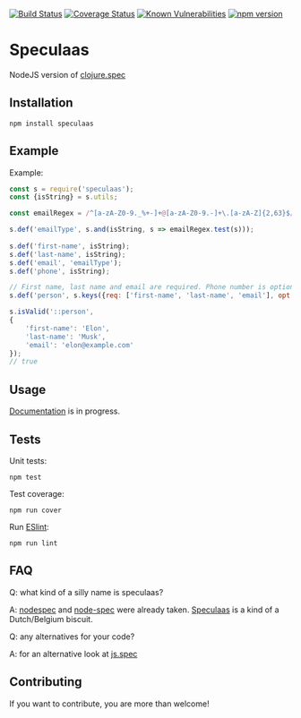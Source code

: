 [![Build Status](https://travis-ci.org/mrijk/speculaas.svg)](https://travis-ci.org/mrijk/speculaas)
[![Coverage Status](https://coveralls.io/repos/github/mrijk/speculaas/badge.svg?branch=master)](https://coveralls.io/github/mrijk/speculaas?branch=master)
[![Known Vulnerabilities](https://snyk.io/test/npm/speculaas/badge.svg)](https://snyk.io/test/npm/speculaas)
[![npm version](https://badge.fury.io/js/speculaas.svg)](https://badge.fury.io/js/speculaas)

Speculaas 
======

NodeJS version of [clojure.spec](http://clojure.org/about/spec)

## Installation

`npm install speculaas`

## Example

Example:

```js
const s = require('speculaas');
const {isString} = s.utils;

const emailRegex = /^[a-zA-Z0-9._%+-]+@[a-zA-Z0-9.-]+\.[a-zA-Z]{2,63}$/

s.def('emailType', s.and(isString, s => emailRegex.test(s)));
        
s.def('first-name', isString);
s.def('last-name', isString);
s.def('email', 'emailType');
s.def('phone', isString);

// First name, last name and email are required. Phone number is optional
s.def('person', s.keys({req: ['first-name', 'last-name', 'email'], opt: ['phone']}));

s.isValid('::person',
{
    'first-name': 'Elon',
    'last-name': 'Musk',
    'email': 'elon@example.com'
});
// true
```

## Usage

[Documentation](https://mrijk.github.io/speculaas) is in progress.

## Tests

Unit tests:

`npm test`

Test coverage:

`npm run cover`

Run [ESlint](http://eslint.org):

`npm run lint`

## FAQ

Q: what kind of a silly name is speculaas?

A: [nodespec](https://www.npmjs.com/package/nodespec) and [node-spec](https://www.npmjs.com/package/node-spec) were already taken. [Speculaas](https://en.wikipedia.org/wiki/Speculaas) is a kind of a Dutch/Belgium biscuit.

Q: any alternatives for your code?

A: for an alternative look at [js.spec](http://js-spec.online)

## Contributing

If you want to contribute, you are more than welcome!
